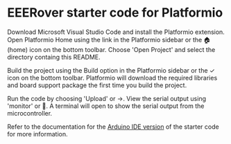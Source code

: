 # EEERover starter code for Platformio

Download Microsoft Visual Studio Code and install the Platformio extension. Open Platformio Home using the link in the Platformio sidebar or the 🏠 (home) icon on the bottom toolbar. Choose 'Open Project' and select the directory containg this README.

Build the project using the Build option in the Platformio sidebar or the ✓ icon on the bottom toolbar. Platformio will download the required libraries and board support package the first time you build the project.

Run the code by choosing 'Upload' or →. View the serial output using 'monitor' or 🔌. A terminal will open to show the serial output from the microcontroller.

Refer to the documentation for the [Arduino IDE version](metro-starter-arduino/README.md) of the starter code for more information.
